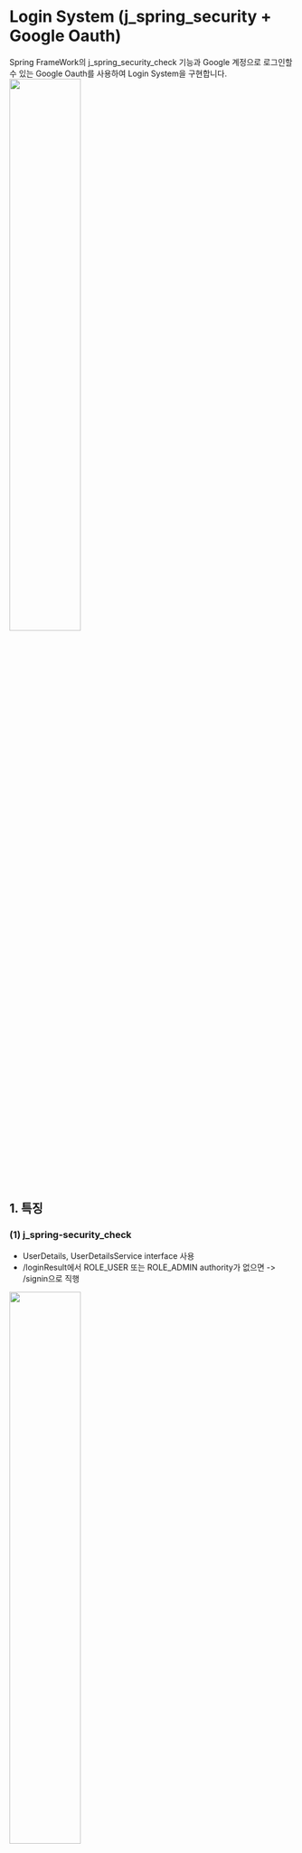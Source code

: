 # Login System (j_spring_security + Google Oauth)

Spring FrameWork의 j_spring_security_check 기능과 Google 계정으로 로그인할 수 있는 Google Oauth를 사용하여 Login System을 구현합니다.<br/>
<img src="signin" width="50%">

## 1. 특징

### (1) j_spring-security_check
- UserDetails, UserDetailsService interface 사용
- /loginResult에서 ROLE_USER 또는 ROLE_ADMIN authority가 없으면 -> /signin으로 직행<br/>
<img src="loginResult_user" width="50%">
<iframe youtube user계정+admin denied>
- /admin은 admin 계정만 접속이 가능하고 admin authority가 없으면 -> denied됨<br/>
<img src="loginResult_admin" width="50%">
<iframe youtube admin 계정>
- Bcrypt를 사용한 암호화 사용
 <img src="database2" width="50%">

### (2) Google Oauth
- 사용자가 Registration 절차를 받지 않아도 Google계정으로 로그인 가능
- Google Development에 등록 후 apikey와 apiSecret 받은 후 사용
<img src="loginResult_google" width="50%">
<iframe youtube google_user>
 
## 2. System Configuration Diagram

   ![](https://dv8u54qddgb7y.cloudfront.net/society/images/logos/keeg/logo_large.png)


## 3. Key Code Description

### (1) resources/common/security.xml

j_spring_security 전체 Control를 담당하고 있다.

    <sec:authentication-manager id="loginTestAuthManger">
        <sec:authentication-provider user-service-ref="loginTestUserDetailsService">

        </sec:authentication-provider>
    </sec:authentication-manager>

user-service-ref는 custom한 loginTestUserDetailsService를 사용한다.

    <sec:http pattern="/loginTest/**" use-expressions="true" authentication-manager-ref="loginTestAuthManger">
        <sec:form-login login-page="/loginTest/signin" authentication-success-handler-ref="loginTestLoginHandler" authentication-failure-handler-ref="loginTestLoginFailureHandler"/>
        <sec:logout logout-url="/loginTest/signout" delete-cookies="JSESSIONID"/>

        <sec:intercept-url pattern="/loginTest/payment" access="isAuthenticated()"/>
        <sec:intercept-url pattern="/loginTest/registration-form" access="permitAll"/>
        <sec:intercept-url pattern="/loginTest/loginResult" access="isAuthenticated()"/>
        <sec:intercept-url pattern="/loginTest/admin" access="hasRole('ROLE_ADMIN')"/>
    </sec:http>
   
   
http pattern은 /loginTest/** 이후에 모두 Autority check가 필요하며 이부분을 통해 login과 logout 거점을 설정할 수 있다. login이 success할 경우 loginTestLoginHandler를 거치며, failure할 경우 loginTestLoginFailureHandler를 거쳐 j_session이 삭제된다.

intercept-url에서는 여러가지 access가 있으며, isAuthenticated(), permitAll, 특정 ROLE만 출입 가능하게 만들 수 있다.

### (2) java/domain/loginTest/loginTestUserDetails


   @Override
    public Collection<? extends GrantedAuthority> getAuthorities() {
        ArrayList<GrantedAuthority> auth = new ArrayList<GrantedAuthority>();
        auth.add(new SimpleGrantedAuthority(AUTHORITY));
        return auth;
    }
 
 
UserDetails를 implements해
UserDetails, UserDetailsService interface 사용
 <br/>
UserDetailsService 인터페이스는 DB에서 유저 정보를 가져오는 역할을 한다. AuthenticationProvider로 유저 정보를 

## Reference

front-end : 
- https://startbootstrap.com/theme/sb-admin-2 (admin form)
- https://www.w3schools.com/howto/howto_css_login_form.asp (login form)

j_spring_security : 
- https://to-dy.tistory.com/86 (전반적인 j_spring_security 구조 참조)
- https://velog.io/@sa833591/Spring-Security-4-Authentication-SecurityContextHolder%EC%9D%98-%EC%9D%B4%ED%95%B4 (SecurityContextHolder )


 
